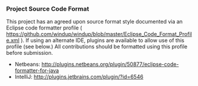 ### Project Source Code Format

This project has an agreed upon source format style documented via an Eclipse code formatter profile ( https://github.com/windup/windup/blob/master/Eclipse_Code_Format_Profile.xml ). If using an alternate IDE, plugins are available to allow use of this profile (see below.) All contributions should be formatted using this profile before submission.

* Netbeans: http://plugins.netbeans.org/plugin/50877/eclipse-code-formatter-for-java
* IntelliJ: http://plugins.jetbrains.com/plugin/?id=6546
